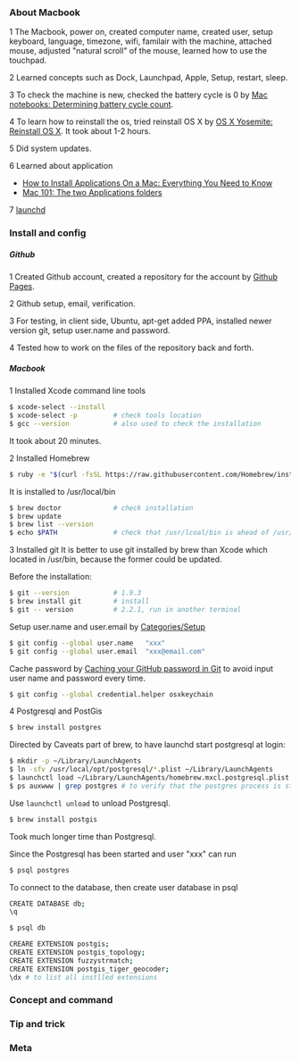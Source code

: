 ---
---

### About Macbook

1 The Macbook, power on, created computer name, created user, setup keyboard, 
language, timezone, wifi, familair with the machine, attached mouse, adjusted
"natural scroll" of the mouse, learned how to use the touchpad.

2 Learned concepts such as Dock, Launchpad, Apple, Setup, restart, sleep.

3 To check the machine is new, checked the battery cycle is 0 by 
[Mac notebooks: Determining battery cycle count](http://support.apple.com/en-us/HT201585).

4 To learn how to reinstall the os, tried reinstall OS X by 
[OS X Yosemite: Reinstall OS X](http://support.apple.com/kb/PH18872).
It took about 1-2 hours.

5 Did system updates.

6 Learned about application
* [How to Install Applications On a Mac: Everything You Need to Know](http://www.howtogeek.com/177619/how-to-install-applications-on-a-mac-everything-you-need-to-know/)
* [Mac 101: The two Applications folders](http://www.tuaw.com/2010/12/03/mac-101-the-two-applications-folders/)

7 [launchd](http://launchd.info)
### Install and config

##### Github
1 Created Github account, created a repository for the account by 
[Github Pages](https://pages.github.com/).

2 Github setup, email, verification.

3 For testing, in client side, Ubuntu, apt-get added PPA, installed newer version git,
setup user.name and password.

4 Tested how to work on the files of the repository back and forth.

##### Macbook
1 Installed Xcode command line tools

```bash
$ xcode-select --install
$ xcode-select -p         # check tools location
$ gcc --version           # also used to check the installation
```    

It took about 20 minutes.
  
2 Installed Homebrew

```bash
$ ruby -e "$(curl -fsSL https://raw.githubusercontent.com/Homebrew/install/master/install)"
```

It is installed to /usr/local/bin

```bash
$ brew doctor             # check installation
$ brew update
$ brew list --version
$ echo $PATH              # check that /usr/lcoal/bin is ahead of /usr/bin
```

3 Installed git
It is better to use git installed by brew than Xcode which located in /usr/bin, 
because the former could be updated.

Before the installation:

```bash
$ git --version           # 1.9.3
$ brew install git        # install
$ git -- version          # 2.2.1, run in another terminal
```

Setup user.name and user.email by [Categories/Setup](https://help.github.com/categories/setup/)

```bash
$ git config --global user.name   "xxx"
$ git config --global user.email  "xxx@email.com"
```

Cache password by [Caching your GitHub password in Git](https://help.github.com/articles/caching-your-github-password-in-git/#platform-mac)
to avoid input user name and password every time.

```bash
$ git config --global credential.helper osxkeychain
```
4 Postgresql and PostGis

```bash
$ brew install postgres
```

Directed by Caveats part of brew, to have launchd start postgresql at login:

```bash
$ mkdir -p ~/Library/LaunchAgents
$ ln -sfv /usr/local/opt/postgresql/*.plist ~/Library/LaunchAgents
$ launchctl load ~/Library/LaunchAgents/homebrew.mxcl.postgresql.plist
$ ps auxwww | grep postgres	# to verify that the postgres process is started
```

Use `launchctl unload` to unload Postgresql. 
```bash
$ brew install postgis
```

Took much longer time than Postgresql.

Since the Postgresql has been started and user "xxx" can run

```bash
$ psql postgres
```

To connect to the database, then create user database in psql

```bash
CREATE DATABASE db;
\q
```

```bash
$ psql db
```

```bash
CREARE EXTENSION postgis;
CREATE EXTENSION postgis_topology;
CREATE EXTENSION fuzzystrmatch;
CREATE EXTENSION postgis_tiger_geocoder;
\dx # to list all instlled extensions
```

### Concept and command

### Tip and trick

### Meta

